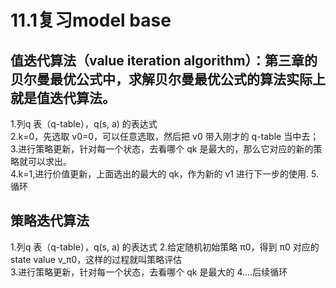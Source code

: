 # 11.1复习model base  
## 值迭代算法（value iteration algorithm）：第三章的贝尔曼最优公式中，求解贝尔曼最优公式的算法实际上就是值迭代算法。  
1.列q 表（q-table），q(s, a) 的表达式  
2.k=0，先选取 v0=0，可以任意选取，然后把 v0 带入刚才的 q-table 当中去；
3.进行策略更新，针对每一个状态，去看哪个 qk 是最大的，那么它对应的新的策略就可以求出。  
4.k=1,进行价值更新，上面选出的最大的 qk，作为新的 v1 进行下一步的使用.
5.循环
## 策略迭代算法  
1.列q 表（q-table），q(s, a) 的表达式
2.给定随机初始策略 π0，得到 π0 对应的 state value v_π0，这样的过程就叫策略评估  
3.进行策略更新，针对每一个状态，去看哪个 qk 是最大的
4....后续循环
